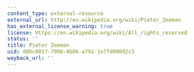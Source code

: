```yaml
---
content_type: external-resource
external_url: http://en.wikipedia.org/wiki/Pieter_Zeeman
has_external_license_warning: true
license: https://en.wikipedia.org/wiki/All_rights_reserved
status: ''
title: Pieter Zeeman
uid: d8bc8017-7998-4b06-a792-1e7fd090d2c3
wayback_url: ''
---
```

